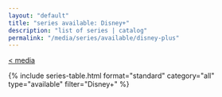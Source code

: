 ```yaml
---
layout: "default"
title: "series available: Disney+"
description: "list of series | catalog"
permalink: "/media/series/available/disney-plus"
---
```

[< media](media.md)

{% include series-table.html format="standard" category="all" type="available" filter="Disney+" %}
